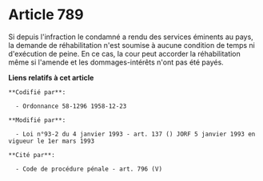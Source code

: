 # Article 789

Si depuis l'infraction le condamné a rendu des services éminents au pays, la demande de réhabilitation n'est soumise à aucune
condition de temps ni d'exécution de peine. En ce cas, la cour peut accorder la réhabilitation même si l'amende et les
dommages-intérêts n'ont pas été payés.

**Liens relatifs à cet article**

	**Codifié par**:

	  - Ordonnance 58-1296 1958-12-23

	**Modifié par**:

	  - Loi n°93-2 du 4 janvier 1993 - art. 137 () JORF 5 janvier 1993 en vigueur le 1er mars 1993

	**Cité par**:

	  - Code de procédure pénale - art. 796 (V)
